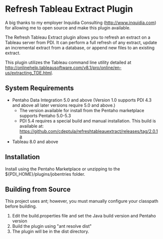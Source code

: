 Refresh Tableau Extract Plugin
====================

A big thanks to my employer Inquidia Consulting (http://www.inquidia.com) for allowing me to open source and make this plugin available.

The Refresh Tableau Extract plugin allows you to refresh an extract on a Tableau server from PDI. It can perform a full refresh of any extract, update an incremental extract from a database, or append new files to an existing extract.

This plugin utilizes the Tableau command line utility detailed at http://onlinehelp.tableausoftware.com/v8.1/pro/online/en-us/extracting_TDE.html.

System Requirements
-------------------
- Pentaho Data Integration 5.0 and above (Version 1.0 supports PDI 4.3 and above all later versions require 5.0 and above.)
  - The version available for install from the Pentaho marketplace supports Pentaho 5.0-5.3
  - PDI 5.4 requires a special build and manual installation.  This build is available at: https://github.com/cdeptula/refreshtableauextract/releases/tag/2.0.1a
- Tableau 8.0 and above

Installation
------------

Install using the Pentaho Marketplace or unzipping to the ${PDI_HOME}/plugins/jobentries folder.

Building from Source
--------------------
This project uses ant; however, you must manually configure your classpath before building.

1. Edit the build.properties file and set the Java build version and Pentaho version
2. Build the plugin using "ant resolve dist"
3. The plugin will be in the dist directory.


